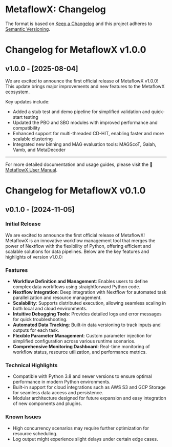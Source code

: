 # MetaflowX: Changelog

The format is based on [Keep a Changelog](https://keepachangelog.com/en/1.0.0/)
and this project adheres to [Semantic Versioning](https://semver.org/spec/v2.0.0.html).

# Changelog for MetaflowX v1.0.0

## v1.0.0 - [2025-08-04]
We are excited to announce the first official release of MetaflowX v1.0.0! This update brings major improvements and new features to the MetaflowX ecosystem.

Key updates include:

- Added a stub test and demo pipeline for simplified validation and quick-start testing
- Updated the PBO and SBO modules with improved performance and compatibility
- Enhanced support for multi-threaded CD-HIT, enabling faster and more scalable clustering
- Integrated new binning and MAG evaluation tools: MAGScoT, Galah, Vamb, and MetaDecoder

---

For more detailed documentation and usage guides, please visit the 🚀 [MetaflowX User Manual](README.md).


# Changelog for MetaflowX v0.1.0

## v0.1.0 - [2024-11-05]
### Initial Release
We are excited to announce the first official release of MetaflowX! MetaflowX is an innovative workflow management tool that merges the power of Nextflow with the flexibility of Python, offering efficient and scalable solutions for data pipelines. Below are the key features and highlights of version v1.0.0:

### Features
- **Workflow Definition and Management**: Enables users to define complex data workflows using straightforward Python code.
- **Nextflow Integration**: Deep integration with Nextflow for automated task parallelization and resource management.
- **Scalability**: Supports distributed execution, allowing seamless scaling in both local and cloud environments.
- **Intuitive Debugging Tools**: Provides detailed logs and error messages for quick troubleshooting.
- **Automated Data Tracking**: Built-in data versioning to track inputs and outputs for each task.
- **Flexible Parameter Management**: Custom parameter injection for simplified configuration across various runtime scenarios.
- **Comprehensive Monitoring Dashboard**: Real-time monitoring of workflow status, resource utilization, and performance metrics.

### Technical Highlights
- Compatible with Python 3.8 and newer versions to ensure optimal performance in modern Python environments.
- Built-in support for cloud integrations such as AWS S3 and GCP Storage for seamless data access and persistence.
- Modular architecture designed for future expansion and easy integration of new components and plugins.

### Known Issues
- High concurrency scenarios may require further optimization for resource scheduling.
- Log output might experience slight delays under certain edge cases.

